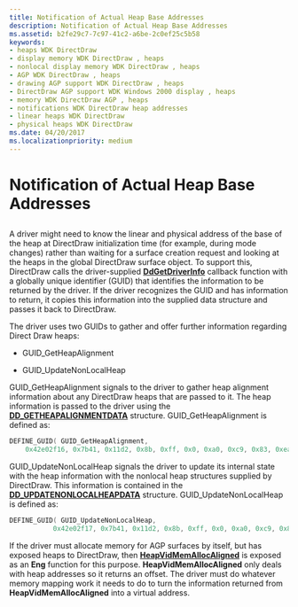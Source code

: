 ```yaml
---
title: Notification of Actual Heap Base Addresses
description: Notification of Actual Heap Base Addresses
ms.assetid: b2fe29c7-7c97-41c2-a6be-2c0ef25c5b58
keywords:
- heaps WDK DirectDraw
- display memory WDK DirectDraw , heaps
- nonlocal display memory WDK DirectDraw , heaps
- AGP WDK DirectDraw , heaps
- drawing AGP support WDK DirectDraw , heaps
- DirectDraw AGP support WDK Windows 2000 display , heaps
- memory WDK DirectDraw AGP , heaps
- notifications WDK DirectDraw heap addresses
- linear heaps WDK DirectDraw
- physical heaps WDK DirectDraw
ms.date: 04/20/2017
ms.localizationpriority: medium
---
```


# Notification of Actual Heap Base Addresses


## <span id="ddk_notification_of_actual_heap_base_addresses_gg"></span><span id="DDK_NOTIFICATION_OF_ACTUAL_HEAP_BASE_ADDRESSES_GG"></span>


A driver might need to know the linear and physical address of the base of the heap at DirectDraw initialization time (for example, during mode changes) rather than waiting for a surface creation request and looking at the heaps in the global DirectDraw surface object. To support this, DirectDraw calls the driver-supplied [**DdGetDriverInfo**](https://msdn.microsoft.com/library/windows/hardware/ff549404) callback function with a globally unique identifier (GUID) that identifies the information to be returned by the driver. If the driver recognizes the GUID and has information to return, it copies this information into the supplied data structure and passes it back to DirectDraw.

The driver uses two GUIDs to gather and offer further information regarding Direct Draw heaps:

-   GUID\_GetHeapAlignment

-   GUID\_UpdateNonLocalHeap

GUID\_GetHeapAlignment signals to the driver to gather heap alignment information about any DirectDraw heaps that are passed to it. The heap information is passed to the driver using the [**DD\_GETHEAPALIGNMENTDATA**](https://msdn.microsoft.com/library/windows/hardware/ff551572) structure. GUID\_GetHeapAlignment is defined as:

```cpp
DEFINE_GUID( GUID_GetHeapAlignment,
    0x42e02f16, 0x7b41, 0x11d2, 0x8b, 0xff, 0x0, 0xa0, 0xc9, 0x83, 0xea, 0xf6);
```

GUID\_UpdateNonLocalHeap signals the driver to update its internal state with the heap information with the nonlocal heap structures supplied by DirectDraw. This information is contained in the [**DD\_UPDATENONLOCALHEAPDATA**](https://msdn.microsoft.com/library/windows/hardware/ff551748) structure. GUID\_UpdateNonLocalHeap is defined as:

```cpp
DEFINE_GUID( GUID_UpdateNonLocalHeap,
           0x42e02f17, 0x7b41, 0x11d2, 0x8b, 0xff, 0x0, 0xa0, 0xc9, 0x83, 0xea, 0xf6);
```

If the driver must allocate memory for AGP surfaces by itself, but has exposed heaps to DirectDraw, then [**HeapVidMemAllocAligned**](https://msdn.microsoft.com/library/windows/hardware/ff567267) is exposed as an **Eng** function for this purpose. **HeapVidMemAllocAligned** only deals with heap addresses so it returns an offset. The driver must do whatever memory mapping work it needs to do to turn the information returned from **HeapVidMemAllocAligned** into a virtual address.

 

 





